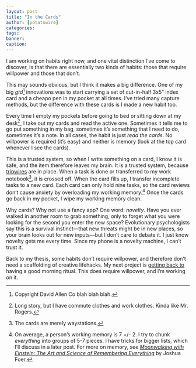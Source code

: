 ```yaml
---
layout: post
title: "In the Cards"
author: [potatowire]
categories: 
tags: 
banner: 
caption:
---
```


I am working on habits right now, and one vital distinction I’ve come to discover, is that there are essentially two kinds of habits: those that require willpower and those that don’t.

This may sounds obvious, but I think it makes a big difference. One of my big *gtd*[^1] innovations was to start carrying a set of cut-in-half 3x5” index card and a cheapo pen in my pocket at all times. I’ve tried many capture methods, but the difference with these cards is I made a new habit too. 

Every time I empty my pockets before going to bed or sitting down at my desk[^2], I take out my cards and read the active one. Sometimes it tells me to go put something in my bag, sometimes it’s something that I need to do, sometimes it’s a note. In all cases, the habit is just *read the cards*.  No willpower is required (it’s easy) and neither is memory (look at the top card whenever I see the cards). 

This is a trusted system, so when I write something on a card, I know it is safe, and the item therefore leaves my brain. It is a trusted system, because [tripwires][1] are in place. When a task is done or transferred to my work notebook[^3], it is crossed off. When the card fills up, I transfer incomplete tasks to a new card. Each card can only hold nine tasks, so the card reviews don’t cause anxiety by overloading my working memory.[^4] Once the cards go back in my pocket, I wipe my working memory clean.

Why cards? Why not use a fancy app? One word: *novelty*. Have you ever walked in another room to grab something, only to forget what you were looking for the second you enter the new space? Evolutionary psychologists say this is a survival instinct—that new threats might be in new places, so your brain looks out for new inputs—but I don’t care to debate it. I just know novelty gets me every time. Since my phone is a novelty machine, I can’t trust it.

Back to my thesis, some habits don’t require willpower, and therefore don’t need a scaffolding of creative lifehacks. My next project is [getting back to][3] having a good morning ritual. This does require willpower, and I’m working on it.


[^1]:	Copyright David Allen Co blah blah blah.

[^2]:	Long story, but I have commute clothes and work clothes. Kinda like Mr. Rogers.

[^3]:	The cards are merely waystations.

[^4]:	On average, a person’s working memory is 7 +/- 2. I try to chunk *everything* into groups of 5-7 pieces. I have tricks for bigger lists, which I’ll discuss in a later post. For more on memory, see [*Moonwalking with Einstein: The Art and Science of Remembering Everything*][2] by Joshua Foer.

[1]:	https://with.thegra.in/tripwires
[2]:	https://www.amazon.com/dp/0143120530/?tag=potatowire-20
[3]:	https://with.thegra.in/morning-routine